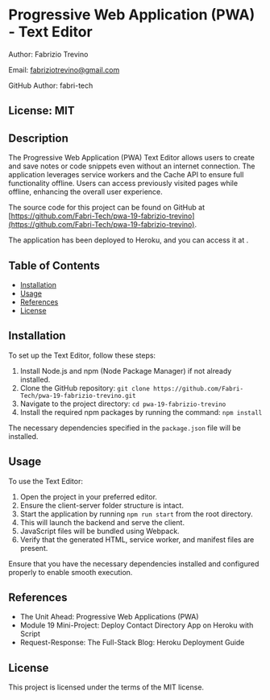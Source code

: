 # Progressive Web Application (PWA) - Text Editor

Author: Fabrizio Trevino

Email: fabriziotrevino@gmail.com

GitHub Author: fabri-tech

## License: MIT

## Description
The Progressive Web Application (PWA) Text Editor allows users to create and save notes or code snippets even without an internet connection. The application leverages service workers and the Cache API to ensure full functionality offline. Users can access previously visited pages while offline, enhancing the overall user experience.

The source code for this project can be found on GitHub at [https://github.com/Fabri-Tech/pwa-19-fabrizio-trevino](https://github.com/Fabri-Tech/pwa-19-fabrizio-trevino).

 The application has been deployed to Heroku, and you can access it at []().

## Table of Contents
- [Installation](#installation)
- [Usage](#usage)
- [References](#references)
- [License](#license)

## Installation
To set up the Text Editor, follow these steps:

1. Install Node.js and npm (Node Package Manager) if not already installed.
2. Clone the GitHub repository: `git clone https://github.com/Fabri-Tech/pwa-19-fabrizio-trevino.git`
3. Navigate to the project directory: `cd pwa-19-fabrizio-trevino`
4. Install the required npm packages by running the command: `npm install`

The necessary dependencies specified in the `package.json` file will be installed.

## Usage
To use the Text Editor:

1. Open the project in your preferred editor.
2. Ensure the client-server folder structure is intact.
3. Start the application by running `npm run start` from the root directory.
4. This will launch the backend and serve the client.
5. JavaScript files will be bundled using Webpack.
6. Verify that the generated HTML, service worker, and manifest files are present.

Ensure that you have the necessary dependencies installed and configured properly to enable smooth execution.

## References
- The Unit Ahead: Progressive Web Applications (PWA)
- Module 19 Mini-Project: Deploy Contact Directory App on Heroku with Script
- Request-Response: The Full-Stack Blog: Heroku Deployment Guide

## License
This project is licensed under the terms of the MIT license.
